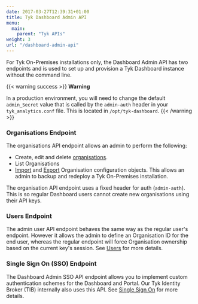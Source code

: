 ```yaml
---
date: 2017-03-27T12:39:31+01:00
title: Tyk Dashboard Admin API
menu:
  main:
    parent: "Tyk APIs"
weight: 3
url: "/dashboard-admin-api"
---
```


For Tyk On-Premises installations only, the Dashboard Admin API has two endpoints and is used to set up and provision a Tyk Dashboard instance without the command line.

{{< warning success >}}
**Warning**  

In a production environment, you will need to change the default `admin_Secret` value that is called by the `admin-auth` header in your `tyk_analytics.conf` file. This is located in `/opt/tyk-dashboard`.
{{< /warning >}}


### Organisations Endpoint

The organisations API endpoint allows an admin to perform the following:

* Create, edit and delete [organisations](/tyk-apis/tyk-dashboard-admin-api/organisations/).
* List Organisations
* [Import](/tyk-apis/tyk-dashboard-admin-api/import/) and [Export](/tyk-apis/tyk-dashboard-admin-api/export/) Organisation configuration objects. This allows an admin to backup and redeploy a Tyk On-Premises installation.

The organisation API endpoint uses a fixed header for auth (`admin-auth`). This is so regular Dashboard users cannot create new organisations using their API keys.

### Users Endpoint

The admin user API endpoint behaves the same way as the regular user's endpoint. However it allows the admin to define an Organisation ID for the end user, whereas the regular endpoint will force Organisation ownership based on the current key's session. See [Users](/tyk-apis/tyk-dashboard-admin-api/users/) for more details.

### Single Sign On (SSO) Endpoint

The Dashboard Admin SSO API endpoint allows you to implement custom authentication schemes for the Dashboard and Portal. Our Tyk Identity Broker (TIB) internally also uses this API. See [Single Sign On](/tyk-apis/tyk-dashboard-admin-api/sso/) for more details.
